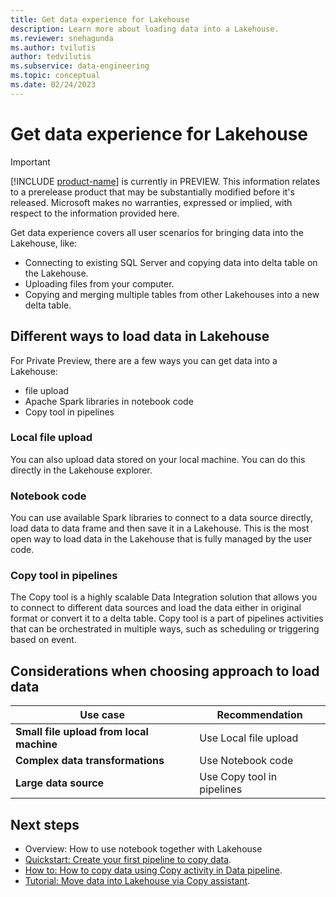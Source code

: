 ```yaml
---
title: Get data experience for Lakehouse
description: Learn more about loading data into a Lakehouse.
ms.reviewer: snehagunda
ms.author: tvilutis
author: tedvilutis
ms.subservice: data-engineering
ms.topic: conceptual
ms.date: 02/24/2023
---
```


# Get data experience for Lakehouse

> [!IMPORTANT]
> [!INCLUDE [product-name](../includes/product-name.md)] is currently in PREVIEW. This information relates to a prerelease product that may be substantially modified before it's released. Microsoft makes no warranties, expressed or implied, with respect to the information provided here.

Get data experience covers all user scenarios for bringing data into the Lakehouse, like:

- Connecting to existing SQL Server and copying data into delta table on the Lakehouse.
- Uploading files from your computer.
- Copying and merging multiple tables from other Lakehouses into a new delta table.

## Different ways to load data in Lakehouse

For Private Preview, there are a few ways you can get data into a Lakehouse:

- file upload
- Apache Spark libraries in notebook code
- Copy tool in pipelines

### Local file upload

You can also upload data stored on your local machine. You can do this directly in the Lakehouse explorer.

### Notebook code

You can use available Spark libraries to connect to a data source directly, load data to data frame and then save it in a Lakehouse. This is the most open way to load data in the Lakehouse that is fully managed by the user code.

### Copy tool in pipelines

The Copy tool is a highly scalable Data Integration solution that allows you to connect to different data sources and load the data either in original format or convert it to a delta table. Copy tool is a part of pipelines activities that can be orchestrated in multiple ways, such as scheduling or triggering based on event.

## Considerations when choosing approach to load data

| **Use case** | **Recommendation** |
|---|---|
| **Small file upload from local machine** | Use Local file upload |
| **Complex data transformations** | Use Notebook code |
| **Large data source** | Use Copy tool in pipelines |

## Next steps

- Overview: How to use notebook together with Lakehouse
- [Quickstart: Create your first pipeline to copy data](../data-factory/create-first-pipeline.md).
- [How to: How to copy data using Copy activity in Data pipeline](../data-factory/copy-data-activity.md).
- [Tutorial: Move data into Lakehouse via Copy assistant](../data-factory/move-data-lakehouse-copy-assistant.md).
